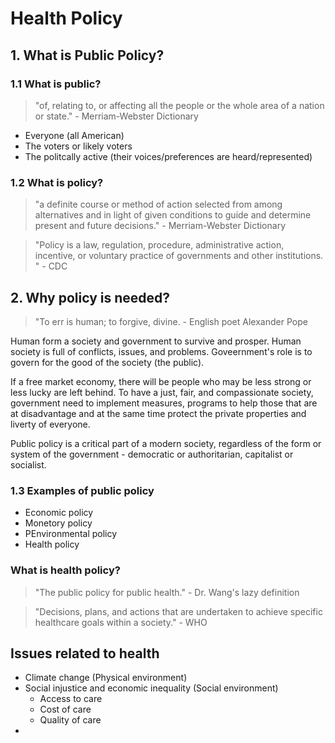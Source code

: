 # Health Policy
## 1. What is Public Policy?
### 1.1 What is public?
> "of, relating to, or affecting all the people or the whole area of a nation or state." - Merriam-Webster Dictionary
- Everyone (all American)
- The voters or likely voters
- The politcally active (their voices/preferences are heard/represented)
### 1.2 What is policy?
> "a definite course or method of action selected from among alternatives and in light of given conditions
> to guide and determine present and future decisions." - Merriam-Webster Dictionary

> "Policy is a law, regulation, procedure, administrative action, incentive, or voluntary practice of governments and other institutions. " - CDC

## 2. Why policy is needed?
> "To err is human; to forgive, divine. - English poet Alexander Pope

Human form a society and government to survive and prosper. Human society is full of conflicts, issues, and problems. Goveernment's role is to 
govern for the good of the society (the public). 

If a free market economy, there will be people who may be less strong or less lucky are left behind. To have a just, fair, and compassionate society,
government need to implement measures, programs to help those that are at disadvantage and at the same time protect the private properties and liverty 
of everyone. 

Public policy is a critical part of a modern society, regardless of the form or system of the government - democratic or authoritarian, capitalist or socialist.
### 1.3 Examples of public policy
- Economic policy 
- Monetory policy
- PEnvironmental policy
- Health policy
### What is health policy?
> "The public policy for public health." - Dr. Wang's lazy definition

> "Decisions, plans, and actions that are undertaken to achieve specific healthcare goals within a society." - WHO

## Issues related to health
- Climate change (Physical environment)
- Social injustice and economic inequality (Social environment)
    - Access to care
    - Cost of care
    - Quality of care
- 
